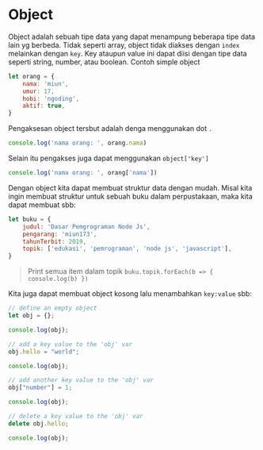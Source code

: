 # Object

Object adalah sebuah tipe data yang dapat menampung beberapa tipe data lain yg berbeda. Tidak seperti array, object tidak diakses dengan `index` melainkan dengan `key`. Key  ataupun value ini dapat diisi dengan tipe data seperti string, number, atau boolean. Contoh simple object

```js
let orang = {
    nama: 'miun',
    umur: 17,
    hobi: 'ngoding',
    aktif: true,
}
```
Pengaksesan object tersbut adalah denga menggunakan dot `.`
```js
console.log('nama orang: ', orang.nama)
```

Selain itu pengakses juga dapat menggunakan `object['key']`
```js
console.log('nama orang: ', orang['nama'])
```

Dengan object kita dapat membuat struktur data dengan mudah. Misal kita ingin membuat struktur untuk sebuah buku dalam perpustakaan, maka kita dapat membuat sbb:
```js
let buku = {
    judul: 'Dasar Pemgrograman Node Js',
    pengarang: 'miun173',
    tahunTerbit: 2019,
    topik: ['edukasi', 'pemrograman', 'node js', 'javascript'],
}
```
> Print semua item dalam topik
> ```buku.topik.forEach(b => { console.log(b) })```


Kita juga dapat membuat object kosong lalu menambahkan `key:value` sbb:
```js
// define an empty object
let obj = {};

console.log(obj);

// add a key value to the 'obj' var
obj.hello = "world";

console.log(obj);

// add another key value to the 'obj' var
obj["number"] = 1;

console.log(obj);

// delete a key value to the 'obj' var
delete obj.hello;

console.log(obj);
```

